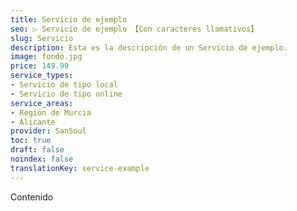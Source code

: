 ```yaml
---
title: Servicio de ejemplo
seo: ▷ Servicio de ejemplo 【Con caracteres llamativos】
slug: Servicio
description: Esta es la descripción de un Servicio de ejemplo.
image: fondo.jpg
price: 149.99
service_types:
- Servicio de tipo local
- Servicio de tipo online
service_areas:
- Región de Murcia
- Alicante
provider: SanSoul
toc: true
draft: false
noindex: false
translationKey: service-example
---
```

Contenido
